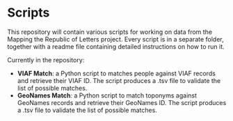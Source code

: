 # Scripts

This repository will contain various scripts for working on data from the Mapping the Republic of Letters project. Every script is in a separate folder, together with a readme file containing detailed instructions on how to run it.

Currently in the repository:

- **VIAF Match**: a Python script to matches people against VIAF records and retrieve their VIAF ID. The script produces a .tsv file to validate the list of possible matches.
- **GeoNames Match**: a Python script to match toponyms against GeoNames records and retrieve their GeoNames ID. The script produces a .tsv file to validate the list of possible matches.
